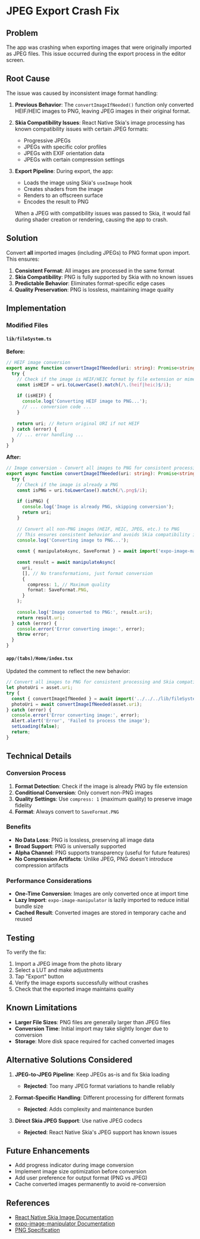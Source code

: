 # JPEG Export Crash Fix

## Problem

The app was crashing when exporting images that were originally imported as JPEG files. This issue occurred during the export process in the editor screen.

## Root Cause

The issue was caused by inconsistent image format handling:

1. **Previous Behavior**: The `convertImageIfNeeded()` function only converted HEIF/HEIC images to PNG, leaving JPEG images in their original format.

2. **Skia Compatibility Issues**: React Native Skia's image processing has known compatibility issues with certain JPEG formats:
   - Progressive JPEGs
   - JPEGs with specific color profiles
   - JPEGs with EXIF orientation data
   - JPEGs with certain compression settings

3. **Export Pipeline**: During export, the app:
   - Loads the image using Skia's `useImage` hook
   - Creates shaders from the image
   - Renders to an offscreen surface
   - Encodes the result to PNG

   When a JPEG with compatibility issues was passed to Skia, it would fail during shader creation or rendering, causing the app to crash.

## Solution

Convert **all** imported images (including JPEGs) to PNG format upon import. This ensures:

1. **Consistent Format**: All images are processed in the same format
2. **Skia Compatibility**: PNG is fully supported by Skia with no known issues
3. **Predictable Behavior**: Eliminates format-specific edge cases
4. **Quality Preservation**: PNG is lossless, maintaining image quality

## Implementation

### Modified Files

#### `lib/fileSystem.ts`

**Before:**
```typescript
// HEIF image conversion
export async function convertImageIfNeeded(uri: string): Promise<string> {
  try {
    // Check if the image is HEIF/HEIC format by file extension or mime type
    const isHEIF = uri.toLowerCase().match(/\.(heif|heic)$/i);
    
    if (isHEIF) {
      console.log('Converting HEIF image to PNG...');
      // ... conversion code ...
    }
    
    return uri; // Return original URI if not HEIF
  } catch (error) {
    // ... error handling ...
  }
}
```

**After:**
```typescript
// Image conversion - Convert all images to PNG for consistent processing
export async function convertImageIfNeeded(uri: string): Promise<string> {
  try {
    // Check if the image is already a PNG
    const isPNG = uri.toLowerCase().match(/\.png$/i);
    
    if (isPNG) {
      console.log('Image is already PNG, skipping conversion');
      return uri;
    }
    
    // Convert all non-PNG images (HEIF, HEIC, JPEG, etc.) to PNG
    // This ensures consistent behavior and avoids Skia compatibility issues
    console.log('Converting image to PNG...');
    
    const { manipulateAsync, SaveFormat } = await import('expo-image-manipulator');
    
    const result = await manipulateAsync(
      uri,
      [], // No transformations, just format conversion
      {
        compress: 1, // Maximum quality
        format: SaveFormat.PNG,
      }
    );
    
    console.log('Image converted to PNG:', result.uri);
    return result.uri;
  } catch (error) {
    console.error('Error converting image:', error);
    throw error;
  }
}
```

#### `app/(tabs)/Home/index.tsx`

Updated the comment to reflect the new behavior:

```typescript
// Convert all images to PNG for consistent processing and Skia compatibility
let photoUri = asset.uri;
try {
  const { convertImageIfNeeded } = await import('../../../lib/fileSystem');
  photoUri = await convertImageIfNeeded(asset.uri);
} catch (error) {
  console.error('Error converting image:', error);
  Alert.alert('Error', 'Failed to process the image');
  setLoading(false);
  return;
}
```

## Technical Details

### Conversion Process

1. **Format Detection**: Check if the image is already PNG by file extension
2. **Conditional Conversion**: Only convert non-PNG images
3. **Quality Settings**: Use `compress: 1` (maximum quality) to preserve image fidelity
4. **Format**: Always convert to `SaveFormat.PNG`

### Benefits

- **No Data Loss**: PNG is lossless, preserving all image data
- **Broad Support**: PNG is universally supported
- **Alpha Channel**: PNG supports transparency (useful for future features)
- **No Compression Artifacts**: Unlike JPEG, PNG doesn't introduce compression artifacts

### Performance Considerations

- **One-Time Conversion**: Images are only converted once at import time
- **Lazy Import**: `expo-image-manipulator` is lazily imported to reduce initial bundle size
- **Cached Result**: Converted images are stored in temporary cache and reused

## Testing

To verify the fix:

1. Import a JPEG image from the photo library
2. Select a LUT and make adjustments
3. Tap "Export" button
4. Verify the image exports successfully without crashes
5. Check that the exported image maintains quality

## Known Limitations

- **Larger File Sizes**: PNG files are generally larger than JPEG files
- **Conversion Time**: Initial import may take slightly longer due to conversion
- **Storage**: More disk space required for cached converted images

## Alternative Solutions Considered

1. **JPEG-to-JPEG Pipeline**: Keep JPEGs as-is and fix Skia loading
   - **Rejected**: Too many JPEG format variations to handle reliably

2. **Format-Specific Handling**: Different processing for different formats
   - **Rejected**: Adds complexity and maintenance burden

3. **Direct Skia JPEG Support**: Use native JPEG codecs
   - **Rejected**: React Native Skia's JPEG support has known issues

## Future Enhancements

- Add progress indicator during image conversion
- Implement image size optimization before conversion
- Add user preference for output format (PNG vs JPEG)
- Cache converted images permanently to avoid re-conversion

## References

- [React Native Skia Image Documentation](https://shopify.github.io/react-native-skia/docs/images/)
- [expo-image-manipulator Documentation](https://docs.expo.dev/versions/latest/sdk/imagemanipulator/)
- [PNG Specification](http://www.libpng.org/pub/png/spec/1.2/PNG-Contents.html)

